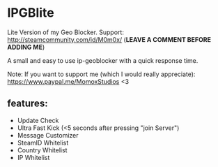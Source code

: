# IPGBlite
Lite Version of my Geo Blocker. Support: http://steamcommunity.com/id/M0m0x/ (**LEAVE A COMMENT BEFORE ADDING ME**)

A small and easy to use ip-geoblocker with a quick response time.

Note: If you want to support me (which I would really appreciate): https://www.paypal.me/MomoxStudios <3


## features:
- Update Check
- Ultra Fast Kick (<5 seconds after pressing "join Server")
- Message Customizer
- SteamID Whitelist
- Country Whitelist
- IP Whitelist

